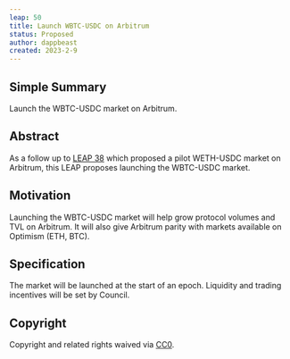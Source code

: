 ```yaml
---
leap: 50
title: Launch WBTC-USDC on Arbitrum
status: Proposed
author: dappbeast
created: 2023-2-9
---
```


## Simple Summary

Launch the WBTC-USDC market on Arbitrum.

## Abstract

As a follow up to [LEAP 38](https://leaps.lyra.finance/leaps/leap-38) which proposed a pilot WETH-USDC market on Arbitrum, this LEAP proposes launching the WBTC-USDC market.

## Motivation

Launching the WBTC-USDC market will help grow protocol volumes and TVL on Arbitrum. It will also give Arbitrum parity with markets available on Optimism (ETH, BTC).

## Specification

The market will be launched at the start of an epoch. Liquidity and trading incentives will be set by Council.

## Copyright
Copyright and related rights waived via [CC0](https://creativecommons.org/publicdomain/zero/1.0/).
